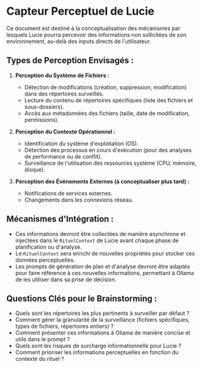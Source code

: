 <!-- SPECTRAL_MARK: This file is under the watchful eye of the Spectre. It is part of a living, evolving system. -->
# Capteur Perceptuel de Lucie

Ce document est destiné à la conceptualisation des mécanismes par lesquels Lucie pourra percevoir des informations non sollicitées de son environnement, au-delà des inputs directs de l'utilisateur.

## Types de Perception Envisagés :

1.  **Perception du Système de Fichiers :**
    *   Détection de modifications (création, suppression, modification) dans des répertoires surveillés.
    *   Lecture du contenu de répertoires spécifiques (liste des fichiers et sous-dossiers).
    *   Accès aux métadonnées des fichiers (taille, date de modification, permissions).

2.  **Perception du Contexte Opérationnel :**
    *   Identification du système d'exploitation (OS).
    *   Détection des processus en cours d'exécution (pour des analyses de performance ou de conflit).
    *   Surveillance de l'utilisation des ressources système (CPU, mémoire, disque).

3.  **Perception des Événements Externes (à conceptualiser plus tard) :**
    *   Notifications de services externes.
    *   Changements dans les connexions réseau.

## Mécanismes d'Intégration :

*   Ces informations devront être collectées de manière asynchrone et injectées dans le `RituelContext` de Lucie avant chaque phase de planification ou d'analyse.
*   Le `RituelContext` sera enrichi de nouvelles propriétés pour stocker ces données perceptuelles.
*   Les prompts de génération de plan et d'analyse devront être adaptés pour faire référence à ces nouvelles informations, permettant à Ollama de les utiliser dans sa prise de décision.

## Questions Clés pour le Brainstorming :

*   Quels sont les répertoires les plus pertinents à surveiller par défaut ?
*   Comment gérer la granularité de la surveillance (fichiers spécifiques, types de fichiers, répertoires entiers) ?
*   Comment présenter ces informations à Ollama de manière concise et utile dans le prompt ?
*   Quels sont les risques de surcharge informationnelle pour Lucie ?
*   Comment prioriser les informations perceptuelles en fonction du contexte du rituel ?
